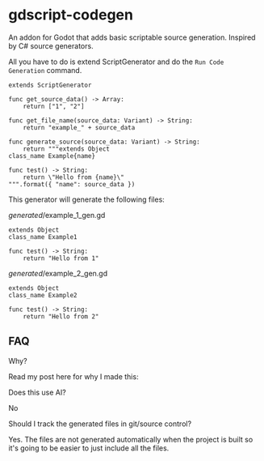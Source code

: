 # gdscript-codegen
An addon for Godot that adds basic scriptable source generation. Inspired by C# source generators.

All you have to do is extend ScriptGenerator and do the `Run Code Generation` command.

```gdscript
extends ScriptGenerator

func get_source_data() -> Array:
	return ["1", "2"]

func get_file_name(source_data: Variant) -> String:
	return "example_" + source_data
	
func generate_source(source_data: Variant) -> String:
	return """extends Object
class_name Example{name}

func test() -> String:
	return \"Hello from {name}\"
""".format({ "name": source_data })
```

This generator will generate the following files:

_generated_/example_1_gen.gd
```gdscript
extends Object
class_name Example1

func test() -> String:
	return "Hello from 1"
```

_generated_/example_2_gen.gd
```gdscript
extends Object
class_name Example2

func test() -> String:
	return "Hello from 2"
```

## FAQ

Why?

Read my post here for why I made this: 

Does this use AI?

No


Should I track the generated files in git/source control?

Yes. The files are not generated automatically when the project is built so it's going to be easier to just include all the files.